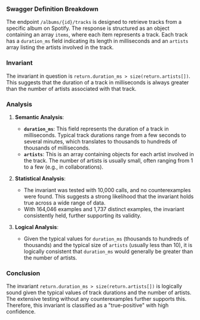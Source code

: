 ### Swagger Definition Breakdown

The endpoint `/albums/{id}/tracks` is designed to retrieve tracks from a specific album on Spotify. The response is structured as an object containing an array `items`, where each item represents a track. Each track has a `duration_ms` field indicating its length in milliseconds and an `artists` array listing the artists involved in the track.

### Invariant

The invariant in question is `return.duration_ms > size(return.artists[])`. This suggests that the duration of a track in milliseconds is always greater than the number of artists associated with that track.

### Analysis

1. **Semantic Analysis**:
   - **`duration_ms`**: This field represents the duration of a track in milliseconds. Typical track durations range from a few seconds to several minutes, which translates to thousands to hundreds of thousands of milliseconds.
   - **`artists`**: This is an array containing objects for each artist involved in the track. The number of artists is usually small, often ranging from 1 to a few (e.g., in collaborations).

2. **Statistical Analysis**:
   - The invariant was tested with 10,000 calls, and no counterexamples were found. This suggests a strong likelihood that the invariant holds true across a wide range of data.
   - With 164,046 examples and 1,737 distinct examples, the invariant consistently held, further supporting its validity.

3. **Logical Analysis**:
   - Given the typical values for `duration_ms` (thousands to hundreds of thousands) and the typical size of `artists` (usually less than 10), it is logically consistent that `duration_ms` would generally be greater than the number of artists.

### Conclusion

The invariant `return.duration_ms > size(return.artists[])` is logically sound given the typical values of track durations and the number of artists. The extensive testing without any counterexamples further supports this. Therefore, this invariant is classified as a "true-positive" with high confidence.
